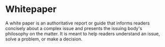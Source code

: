 # Whitepaper
A white paper is an authoritative report or guide that informs readers concisely about a complex issue and presents the issuing body's philosophy on the matter. It is meant to help readers understand an issue, solve a problem, or make a decision.
